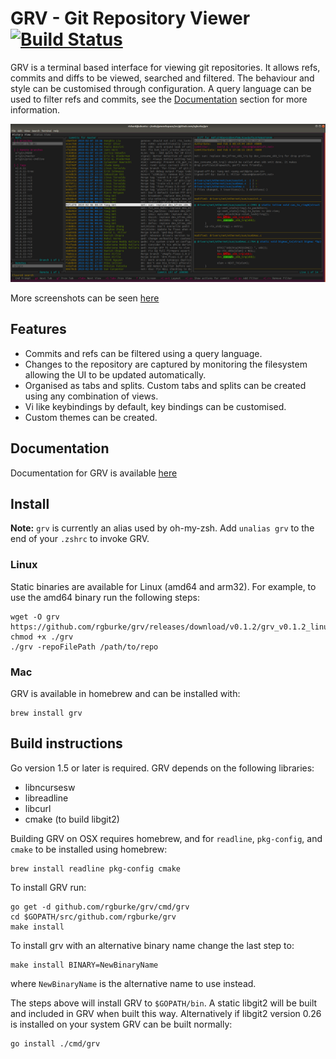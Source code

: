 # GRV - Git Repository Viewer [![Build Status](https://travis-ci.org/rgburke/grv.svg?branch=master)](https://travis-ci.org/rgburke/grv)

GRV is a terminal based interface for viewing git repositories. It allows
refs, commits and diffs to be viewed, searched and filtered. The behaviour
and style can be customised through configuration. A query language can
be used to filter refs and commits, see the [Documentation](#documentation)
section for more information.

![Screenshot](./doc/grv-history-view.png)

More screenshots can be seen [here](doc/screenshots.md)

## Features

 - Commits and refs can be filtered using a query language.
 - Changes to the repository are captured by monitoring the filesystem allowing the UI to be updated automatically.
 - Organised as tabs and splits. Custom tabs and splits can be created using any combination of views.
 - Vi like keybindings by default, key bindings can be customised.
 - Custom themes can be created.

## Documentation

Documentation for GRV is available [here](doc/documentation.md)

## Install

**Note:** `grv` is currently an alias used by oh-my-zsh. Add `unalias grv` to the end of your `.zshrc` to invoke GRV.

### Linux

Static binaries are available for Linux (amd64 and arm32). For example, to use
the amd64 binary run the following steps:

```
wget -O grv https://github.com/rgburke/grv/releases/download/v0.1.2/grv_v0.1.2_linux64
chmod +x ./grv
./grv -repoFilePath /path/to/repo
```

### Mac

GRV is available in homebrew and can be installed with:

```
brew install grv
```

## Build instructions

Go version 1.5 or later is required. GRV depends on the following libraries:

 - libncursesw
 - libreadline
 - libcurl
 - cmake (to build libgit2)

Building GRV on OSX requires homebrew, and for `readline`, `pkg-config`, and `cmake` to be installed using homebrew:

```
brew install readline pkg-config cmake
```

To install GRV run:

```
go get -d github.com/rgburke/grv/cmd/grv
cd $GOPATH/src/github.com/rgburke/grv
make install
```

To install grv with an alternative binary name change the last step to:

```
make install BINARY=NewBinaryName
```

where `NewBinaryName` is the alternative name to use instead.

The steps above will install GRV to `$GOPATH/bin`. A static libgit2 will be built and
included in GRV when built this way. Alternatively if libgit2 version 0.26 is
installed on your system GRV can be built normally:

```
go install ./cmd/grv
```
